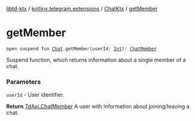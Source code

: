 [libtd-ktx](../../index.md) / [kotlinx.telegram.extensions](../index.md) / [ChatKtx](index.md) / [getMember](./get-member.md)

# getMember

`open suspend fun `[`Chat`](https://tdlibx.github.io/td/docs/org/drinkless/td/libcore/telegram/TdApi/Chat.html)`.getMember(userId: `[`Int`](https://kotlinlang.org/api/latest/jvm/stdlib/kotlin/-int/index.html)`): `[`ChatMember`](https://tdlibx.github.io/td/docs/org/drinkless/td/libcore/telegram/TdApi/ChatMember.html)

Suspend function, which returns information about a single member of a chat.

### Parameters

`userId` - User identifier.

**Return**
[TdApi.ChatMember](https://tdlibx.github.io/td/docs/org/drinkless/td/libcore/telegram/TdApi/ChatMember.html) A user with information about joining/leaving a chat.

